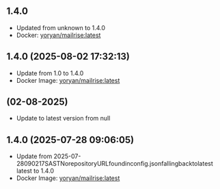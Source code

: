 ## 1.4.0
- Updated from unknown to 1.4.0
- Docker: [yoryan/mailrise:latest](yoryan/pkgs/container/mailrise:latest/tags)

## 1.4.0 (2025-08-02 17:32:13)
- Update from 1.0 to 1.4.0
- Docker Image: [yoryan/mailrise:latest](https://hub.docker.com/r/yoryan/mailrise)


##  (02-08-2025)
- Update to latest version from null
## 1.4.0 (2025-07-28 09:06:05)
- Update from 2025-07-28090217SASTNorepositoryURLfoundinconfig.jsonfallingbacktolatest
latest to 1.4.0
- Docker Image: [yoryan/mailrise:latest](https://hub.docker.com/r/yoryan/mailrise)